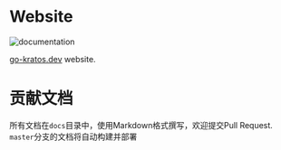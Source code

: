 # Website
![documentation](https://github.com/go-kratos/go-kratos.dev/workflows/documentation/badge.svg?branch=gh-pages)

[go-kratos.dev](https://kratos-go.dev) website.


# 贡献文档
所有文档在`docs`目录中，使用Markdown格式撰写，欢迎提交Pull Request.
`master`分支的文档将自动构建并部署
